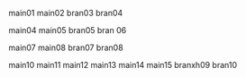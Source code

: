 main01
main02
bran03
bran04

main04
main05
bran05
bran 06

main07
main08
bran07
bran08

main10
main11
main12
main13
main14
main15
branxh09
bran10


